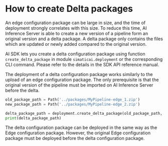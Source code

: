 <!--
SPDX-FileCopyrightText: Copyright (C) 2020 - 2024 Siemens AG
SPDX-FileCopyrightText: Copyright (C) 2020-2024 Siemens AG

SPDX-License-Identifier: MIT
-->

# How to create Delta packages

An edge configuration package can be large in size, and the time of deployment strongly correlates with this size. To reduce this time, AI Inference Server is able to create a new version of a pipeline form an original version and a delta package.
A delta package only contains the files which are updated or newly added compared to the original version.

AI SDK lets you create a delta configuration package using function `create_delta_package` in module `simaticai.deployment` or the corresponding CLI command. Please refer to the details in the SDK API reference manual.

The deployment of a delta configuration package works similarly to the upload of an edge configuration package. The only prerequisite is that the original version of the pipeline must be imported on AI Inference Server before the delta.

```python
old_package_path = Path('../packages/MyPipeline-edge_1.zip')
new_package_path = Path('../packages/MyPipeline-edge_2.zip')

delta_package_path = deployment.create_delta_package(old_package_path, new_package_path)
print(delta_package_path)
```

The delta configuration package can be deployed in the same way as the Edge configuration package. However, the original Edge configuration package must be deployed before the delta configuration package.
